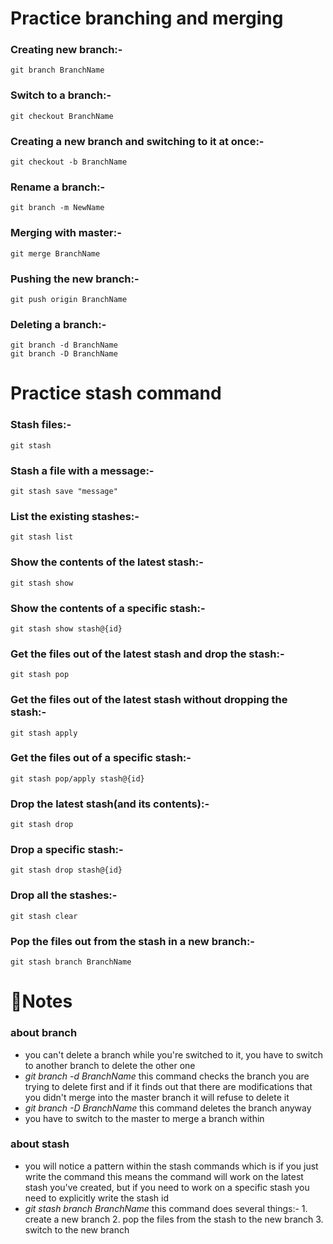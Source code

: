 # Practice branching and merging
  ### Creating new branch:-
    git branch BranchName
  ### Switch to a branch:-
    git checkout BranchName
  ### Creating a new branch and switching to it at once:-
    git checkout -b BranchName
  ### Rename a branch:-
    git branch -m NewName
  ### Merging with master:-
    git merge BranchName
  ### Pushing the new branch:-
    git push origin BranchName
  ### Deleting a branch:-
    git branch -d BranchName
    git branch -D BranchName


# Practice stash command
  ### Stash files:-
    git stash
  ### Stash a file with a message:-
    git stash save "message"
  ### List the existing stashes:-
    git stash list
  ### Show the contents of the latest stash:-
    git stash show
  ### Show the contents of a specific stash:-
    git stash show stash@{id}
  ### Get the files out of the latest stash and drop the stash:-
    git stash pop
  ### Get the files out of the latest stash without dropping the stash:-
    git stash apply
  ### Get the files out of a specific stash:-
    git stash pop/apply stash@{id}
  ### Drop the latest stash(and its contents):-
    git stash drop
  ### Drop a specific stash:-
    git stash drop stash@{id}
  ### Drop all the stashes:-
    git stash clear
  ### Pop the files out from the stash in a new branch:-
    git stash branch BranchName

# 📑Notes
 ### about branch
  * you can't delete a branch while you're switched to it, you have to switch to another branch to delete the other one
  * *git branch -d BranchName* this command checks the branch you are trying to delete first and if it finds out that there are modifications that you didn't merge into the master branch it will refuse to delete it
  * *git branch -D BranchName* this command deletes the branch anyway
  * you have to switch to the master to merge a branch within 
### about stash
 * you will notice a pattern within the stash commands which is if you just write the command this means the command will work on the latest stash you've created, but if you need to work on a specific stash you need to explicitly write the stash id
 * *git stash branch BranchName* this command does several things:-
                                                                   1. create a new branch
                                                                   2. pop the files from the stash to the new branch
                                                                   3. switch to the new branch   
        
 

